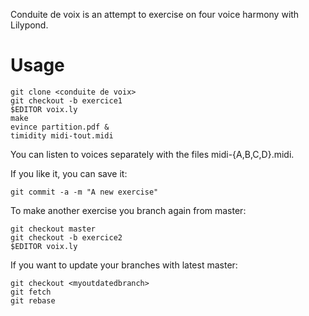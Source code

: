 Conduite de voix is an attempt to exercise on four voice harmony with
Lilypond.

Usage
=====

    git clone <conduite de voix>
    git checkout -b exercice1
    $EDITOR voix.ly
    make
    evince partition.pdf &
    timidity midi-tout.midi

You can listen to voices separately with the files
midi-{A,B,C,D}.midi.

If you like it, you can save it:

    git commit -a -m "A new exercise"

To make another exercise you branch again from
master:

    git checkout master
    git checkout -b exercice2
    $EDITOR voix.ly

If you want to update your branches with latest master:

    git checkout <myoutdatedbranch>
    git fetch
    git rebase
